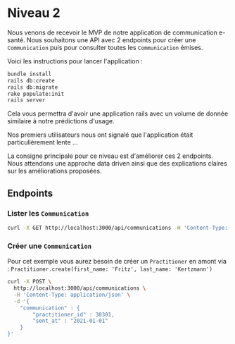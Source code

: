 # Niveau 2

Nous venons de recevoir le MVP de notre application de communication e-santé. Nous souhaitons une API avec 2 endpoints pour créer une `Communication` puis pour consulter toutes les `Communication` émises.

Voici les instructions pour lancer l'application :

```bash
bundle install
rails db:create
rails db:migrate
rake populate:init
rails server
```

Cela vous permettra d'avoir une application rails avec un volume de donnée similaire à notre prédictions d'usage.

Nos premiers utilisateurs nous ont signalé que l'application était particulièrement lente ...

La consigne principale pour ce niveau est d'améliorer ces 2 endpoints.
Nous attendons une approche data driven ainsi que des explications claires sur les améliorations proposées.

## Endpoints

### Lister les `Communication`

```bash
curl -X GET http://localhost:3000/api/communications -H 'Content-Type: application/json'
```

### Créer une `Communication`

Pour cet exemple vous aurez besoin de créer un `Practitioner` en amont via : `Practitioner.create(first_name: 'Fritz', last_name: 'Kertzmann')`

```bash
curl -X POST \
  http://localhost:3000/api/communications \
  -H 'Content-Type: application/json' \
  -d '{
	"communication" : {
		"practitioner_id" : 30301,
		"sent_at" : "2021-01-01"
	}
}'
```


